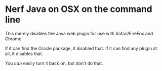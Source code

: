 Nerf Java on OSX on the command line
====================================

This merely disables the Java web plugin for use with Safari/FireFox and
Chrome.

If it can find the Oracle package, it disabled that. If it can find any
plugin at all, it disables that.

You _can_ easily turn it back on, but don't do that.
